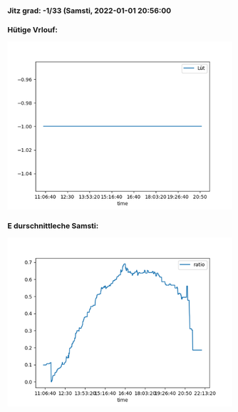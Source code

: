 ### Jitz grad: -1/33 (Samsti, 2022-01-01 20:56:00

### Hütige Vrlouf:
![Graph](Today.png)

### E durschnittleche Samsti:
![Graph](Samsti.png)